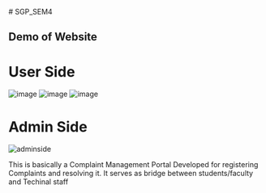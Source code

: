 #   S G P _ S E M 4 

## Demo of Website 
# User Side 
 ![image](https://github.com/AnujModi13/SGP_SEM4/assets/98648535/7a7458cb-910b-488a-8188-0e262121efd4)
![image](https://github.com/AnujModi13/SGP_SEM4/assets/98648535/bcd314ca-a667-427e-b836-dec0a490fdc7)
![image](https://github.com/AnujModi13/SGP_SEM4/assets/98648535/52af9b53-0078-4897-8569-b42e30a24267)

# Admin Side 
![adminside](https://github.com/AnujModi13/SGP_SEM4/assets/98648535/5e22bfad-6586-41d3-b27d-a5ae56e38c82)


This is basically a Complaint Management Portal Developed for registering Complaints and resolving it.
It serves as bridge between students/faculty and Techinal staff

